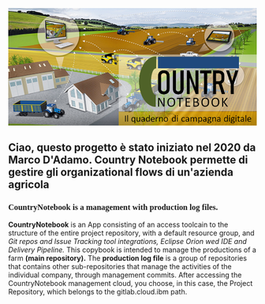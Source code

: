 <img src ="https://raw.githubusercontent.com/Country-Notebook/Immagini/master/CountryNotebook%20Aziende%20Wiki.png">
<h2> Ciao, questo progetto è stato iniziato nel 2020 da Marco D'Adamo. Country Notebook permette di gestire gli organizational flows di un'azienda agricola </h2>
<h3><font face="calibri">CountryNotebook is a management with production log files.</font></h3>
<strong>CountryNotebook</strong> is an App consisting of an access toolcain to the structure of the entire project repository, with a default resource group, and <em>Git repos and Issue Tracking tool integrations, Eclipse Orion wed IDE and Delivery Pipeline.</em>
This copybook is intended to manage the productions of a farm <strong>(main repository).</strong>
The <strong>production log file</strong> is a group of repositories that contains other sub-repositories that manage the activities of the individual company, through management commits.
After accessing the CountryNotebook management cloud, you choose, in this case, the Project Repository, which belongs to the gitlab.cloud.ibm path.
